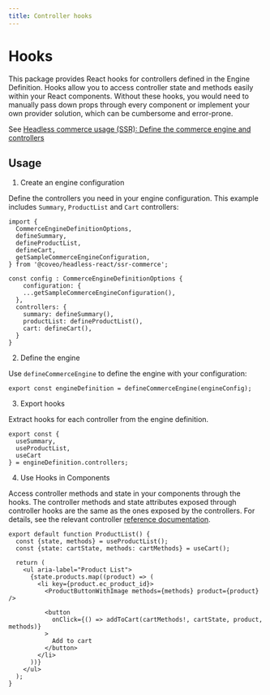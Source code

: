 ```yaml
---
title: Controller hooks
---
```


# Hooks

This package provides React hooks for controllers defined in the Engine Definition. Hooks allow you to access controller state and methods easily within your React components.
Without these hooks, you would need to manually pass down props through every component or implement your own provider solution, which can be cumbersome and error-prone.

See [Headless commerce usage (SSR): Define the commerce engine and controllers](https://docs.coveo.com/en/obif0156/#define-the-commerce-engine-and-controllers)

## Usage

1. Create an engine configuration

Define the controllers you need in your engine configuration. This example includes `Summary`, `ProductList` and `Cart` controllers:

```
import {
  CommerceEngineDefinitionOptions,
  defineSummary,
  defineProductList,
  defineCart,
  getSampleCommerceEngineConfiguration,
} from '@coveo/headless-react/ssr-commerce';

const config : CommerceEngineDefinitionOptions {
    configuration: {
    ...getSampleCommerceEngineConfiguration(),
  },
  controllers: {
    summary: defineSummary(),
    productList: defineProductList(),
    cart: defineCart(),
  }
}
```

2. Define the engine

Use `defineCommerceEngine` to define the engine with your configuration:

```
export const engineDefinition = defineCommerceEngine(engineConfig);
```

3. Export hooks

Extract hooks for each controller from the engine definition.

```
export const {
  useSummary,
  useProductList,
  useCart
} = engineDefinition.controllers;
```

4. Use Hooks in Components

Access controller methods and state in your components through the hooks.
The controller methods and state attributes exposed through controller hooks are the same as the ones exposed by the controllers.
For details, see the relevant controller [reference documentation](../../modules/SSR_Commerce.index.html).

```
export default function ProductList() {
  const {state, methods} = useProductList();
  const {state: cartState, methods: cartMethods} = useCart();

  return (
    <ul aria-label="Product List">
      {state.products.map((product) => (
        <li key={product.ec_product_id}>
          <ProductButtonWithImage methods={methods} product={product} />

          <button
            onClick={() => addToCart(cartMethods!, cartState, product, methods)}
          >
            Add to cart
          </button>
        </li>
      ))}
    </ul>
  );
}
```
